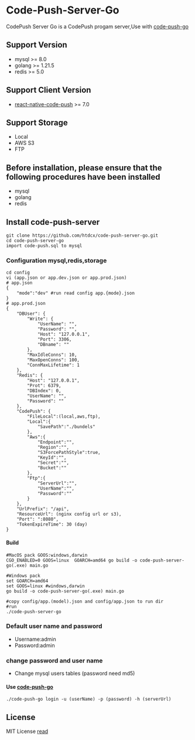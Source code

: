# Code-Push-Server-Go
CodePush Server Go is a CodePush progam server,Use with [code-push-go](https://github.com/htdcx/code-push-go)

## Support Version
- mysql  >= 8.0
- golang >= 1.21.5
- redis  >= 5.0

## Support Client Version
- [react-native-code-push](https://github.com/microsoft/react-native-code-push) >= 7.0

## Support Storage
- Local
- AWS S3 
- FTP

## Before installation, please ensure that the following procedures have been installed
- mysql
- golang
- redis

## Install code-push-server
```shell
git clone https://github.com/htdcx/code-push-server-go.git
cd code-push-server-go
import code-push.sql to mysql
```
### Configuration mysql,redis,storage
``` shell
cd config
vi (app.json or app.dev.json or app.prod.json) 
# app.json
{
    "mode":"dev" #run read config app.{mode}.json
}
# app.prod.json
{
    "DBUser": {
        "Write": {
            "UserName": "",
            "Password": "",
            "Host": "127.0.0.1",
            "Port": 3306,
            "DBname": ""
        },
        "MaxIdleConns": 10,
        "MaxOpenConns": 100,
        "ConnMaxLifetime": 1
    },
    "Redis": {
        "Host": "127.0.0.1",
        "Prot": 6379,
        "DBIndex": 0,
        "UserName": "",
        "Password": ""
    },
    "CodePush": {
        "FileLocal":(local,aws,ftp),
        "Local":{
            "SavePath":"./bundels"
        },
        "Aws":{
            "Endpoint":"",
            "Region":"",
            "S3ForcePathStyle":true,
            "KeyId":"",
            "Secret":"",
            "Bucket":""
        },
        "Ftp":{
            "ServerUrl":"",
            "UserName":"",
            "Password":""
        }
    },
    "UrlPrefix": "/api",
    "ResourceUrl": (nginx config url or s3),
    "Port": ":8080",
    "TokenExpireTime": 30 (day)
}

```
#### Build
``` shell
#MacOS pack GOOS:windows,darwin
CGO_ENABLED=0 GOOS=linux  GOARCH=amd64 go build -o code-push-server-go(.exe) main.go

#Windows pack
set GOARCH=amd64
set GOOS=linux #windows,darwin
go build -o code-push-server-go(.exe) main.go

#copy config/app.(model).json and config/app.json to run dir 
#run
./code-push-server-go
```
### Default user name and password
- Username:admin
- Password:admin

### change password and user name
- Change mysql users tables (password need md5)

#### Use [code-push-go](https://github.com/htdcx/code-push-go)
``` shell
./code-push-go login -u (userName) -p (password) -h (serverUrl)
```

## License
MIT License [read](https://github.com/htdcx/code-push-server-go/blob/main/LICENSE)
